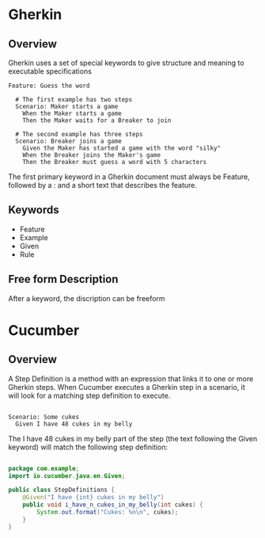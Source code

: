 # Gherkin

## Overview 
Gherkin uses a set of special keywords to give structure and meaning to executable specifications

```gherkin
Feature: Guess the word

  # The first example has two steps
  Scenario: Maker starts a game
    When the Maker starts a game
    Then the Maker waits for a Breaker to join

  # The second example has three steps
  Scenario: Breaker joins a game
    Given the Maker has started a game with the word "silky"
    When the Breaker joins the Maker's game
    Then the Breaker must guess a word with 5 characters
```

The first primary keyword in a Gherkin document must always be Feature, followed by a : and a short text that describes the feature.

## Keywords 

- Feature
- Example
- Given 
- Rule 

## Free form Description

After a keyword, the discription can be freeform

# Cucumber 

## Overview 

A Step Definition is a method with an expression that links it to one or more Gherkin steps. When Cucumber executes a Gherkin step in a scenario, it will look for a matching step definition to execute.

```gherkin

Scenario: Some cukes
  Given I have 48 cukes in my belly

```

The I have 48 cukes in my belly part of the step (the text following the Given keyword) will match the following step definition:

```java 

package com.example;
import io.cucumber.java.en.Given;

public class StepDefinitions {
    @Given("I have {int} cukes in my belly")
    public void i_have_n_cukes_in_my_belly(int cukes) {
        System.out.format("Cukes: %n\n", cukes);
    }
}

```
